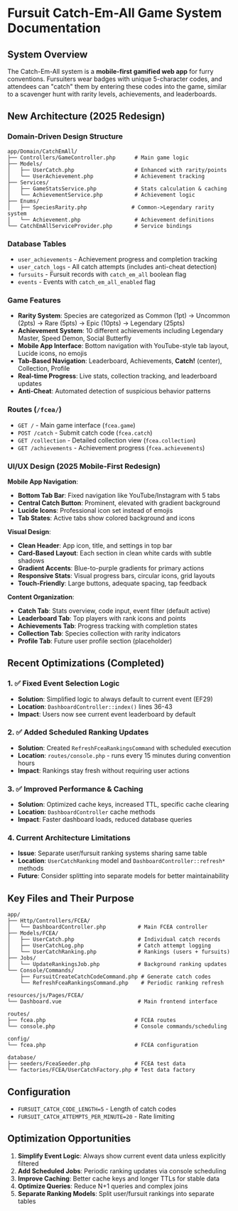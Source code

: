 # Fursuit Catch-Em-All Game System Documentation

## System Overview

The Catch-Em-All system is a **mobile-first gamified web app** for furry conventions. Fursuiters wear badges with unique 5-character codes, and attendees can "catch" them by entering these codes into the game, similar to a scavenger hunt with rarity levels, achievements, and leaderboards.

## New Architecture (2025 Redesign)

### Domain-Driven Design Structure

```
app/Domain/CatchEmAll/
├── Controllers/GameController.php      # Main game logic
├── Models/
│   ├── UserCatch.php                   # Enhanced with rarity/points
│   └── UserAchievement.php             # Achievement tracking
├── Services/
│   ├── GameStatsService.php            # Stats calculation & caching
│   └── AchievementService.php          # Achievement logic
├── Enums/
│   ├── SpeciesRarity.php              # Common->Legendary rarity system
│   └── Achievement.php                 # Achievement definitions
└── CatchEmAllServiceProvider.php       # Service bindings
```

### Database Tables

-   `user_achievements` - Achievement progress and completion tracking
-   `user_catch_logs` - All catch attempts (includes anti-cheat detection)
-   `fursuits` - Fursuit records with `catch_em_all` boolean flag
-   `events` - Events with `catch_em_all_enabled` flag

### Game Features

-   **Rarity System**: Species are categorized as Common (1pt) → Uncommon (2pts) → Rare (5pts) → Epic (10pts) → Legendary (25pts)
-   **Achievement System**: 10 different achievements including Legendary Master, Speed Demon, Social Butterfly
-   **Mobile App Interface**: Bottom navigation with YouTube-style tab layout, Lucide icons, no emojis
-   **Tab-Based Navigation**: Leaderboard, Achievements, **Catch!** (center), Collection, Profile
-   **Real-time Progress**: Live stats, collection tracking, and leaderboard updates
-   **Anti-Cheat**: Automated detection of suspicious behavior patterns

### Routes (`/fcea/`)

-   `GET /` - Main game interface (`fcea.game`)
-   `POST /catch` - Submit catch code (`fcea.catch`)
-   `GET /collection` - Detailed collection view (`fcea.collection`)
-   `GET /achievements` - Achievement progress (`fcea.achievements`)

### UI/UX Design (2025 Mobile-First Redesign)

**Mobile App Navigation**:

-   **Bottom Tab Bar**: Fixed navigation like YouTube/Instagram with 5 tabs
-   **Central Catch Button**: Prominent, elevated with gradient background
-   **Lucide Icons**: Professional icon set instead of emojis
-   **Tab States**: Active tabs show colored background and icons

**Visual Design**:

-   **Clean Header**: App icon, title, and settings in top bar
-   **Card-Based Layout**: Each section in clean white cards with subtle shadows
-   **Gradient Accents**: Blue-to-purple gradients for primary actions
-   **Responsive Stats**: Visual progress bars, circular icons, grid layouts
-   **Touch-Friendly**: Large buttons, adequate spacing, tap feedback

**Content Organization**:

-   **Catch Tab**: Stats overview, code input, event filter (default active)
-   **Leaderboard Tab**: Top players with rank icons and points
-   **Achievements Tab**: Progress tracking with completion states
-   **Collection Tab**: Species collection with rarity indicators
-   **Profile Tab**: Future user profile section (placeholder)

## Recent Optimizations (Completed)

### 1. ✅ Fixed Event Selection Logic

-   **Solution**: Simplified logic to always default to current event (EF29)
-   **Location**: `DashboardController::index()` lines 36-43
-   **Impact**: Users now see current event leaderboard by default

### 2. ✅ Added Scheduled Ranking Updates

-   **Solution**: Created `RefreshFceaRankingsCommand` with scheduled execution
-   **Location**: `routes/console.php` - runs every 15 minutes during convention hours
-   **Impact**: Rankings stay fresh without requiring user actions

### 3. ✅ Improved Performance & Caching

-   **Solution**: Optimized cache keys, increased TTL, specific cache clearing
-   **Location**: `DashboardController` cache methods
-   **Impact**: Faster dashboard loads, reduced database queries

### 4. Current Architecture Limitations

-   **Issue**: Separate user/fursuit ranking systems sharing same table
-   **Location**: `UserCatchRanking` model and `DashboardController::refresh*` methods
-   **Future**: Consider splitting into separate models for better maintainability

## Key Files and Their Purpose

```
app/
├── Http/Controllers/FCEA/
│   └── DashboardController.php          # Main FCEA controller
├── Models/FCEA/
│   ├── UserCatch.php                    # Individual catch records
│   ├── UserCatchLog.php                 # Catch attempt logging
│   └── UserCatchRanking.php             # Rankings (users + fursuits)
├── Jobs/
│   └── UpdateRankingsJob.php            # Background ranking updates
└── Console/Commands/
    ├── FursuitCreateCatchCodeCommand.php # Generate catch codes
    └── RefreshFceaRankingsCommand.php    # Periodic ranking refresh

resources/js/Pages/FCEA/
└── Dashboard.vue                        # Main frontend interface

routes/
├── fcea.php                            # FCEA routes
└── console.php                         # Console commands/scheduling

config/
└── fcea.php                            # FCEA configuration

database/
├── seeders/FceaSeeder.php              # FCEA test data
└── factories/FCEA/UserCatchFactory.php # Test data factory
```

## Configuration

-   `FURSUIT_CATCH_CODE_LENGTH=5` - Length of catch codes
-   `FURSUIT_CATCH_ATTEMPTS_PER_MINUTE=20` - Rate limiting

## Optimization Opportunities

1. **Simplify Event Logic**: Always show current event data unless explicitly filtered
2. **Add Scheduled Jobs**: Periodic ranking updates via console scheduling
3. **Improve Caching**: Better cache keys and longer TTLs for stable data
4. **Optimize Queries**: Reduce N+1 queries and complex joins
5. **Separate Ranking Models**: Split user/fursuit rankings into separate tables
